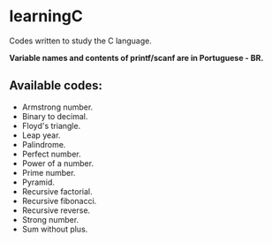 # learningC

<p>Codes written to study the C language.</p>

**<p>Variable names and contents of printf/scanf are in Portuguese - BR.</p>**

## Available codes:

- Armstrong number.
- Binary to decimal.
- Floyd's triangle.
- Leap year.
- Palindrome.
- Perfect number.
- Power of a number.
- Prime number.
- Pyramid.
- Recursive factorial.
- Recursive fibonacci.
- Recursive reverse.
- Strong number.
- Sum without plus.
